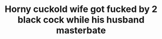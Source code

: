 ---
layout: post
title: Horny cuckold wife got fucked by 2 black cock while his husband masterbate
duration: '10:10'
view: 777
rate: 2
video: 'http://fantasti.cc/embed/580823/'
category: 
 - blonde
 - busty
 - curvy
 - cuckold
 - rough
 - threesome
 - stunning
 - wife
tags: 
 - big-black-cock
priority: 0.9
changefreq: daily
---